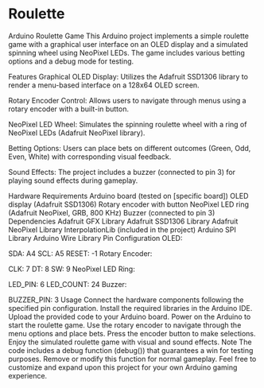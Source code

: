 # Roulette
Arduino Roulette Game
This Arduino project implements a simple roulette game with a graphical user interface on an OLED display and a simulated spinning wheel using NeoPixel LEDs. The game includes various betting options and a debug mode for testing.

Features
Graphical OLED Display: Utilizes the Adafruit SSD1306 library to render a menu-based interface on a 128x64 OLED screen.

Rotary Encoder Control: Allows users to navigate through menus using a rotary encoder with a built-in button.

NeoPixel LED Wheel: Simulates the spinning roulette wheel with a ring of NeoPixel LEDs (Adafruit NeoPixel library).

Betting Options: Users can place bets on different outcomes (Green, Odd, Even, White) with corresponding visual feedback.

Sound Effects: The project includes a buzzer (connected to pin 3) for playing sound effects during gameplay.

Hardware Requirements
Arduino board (tested on [specific board])
OLED display (Adafruit SSD1306)
Rotary encoder with button
NeoPixel LED ring (Adafruit NeoPixel, GRB, 800 KHz)
Buzzer (connected to pin 3)
Dependencies
Adafruit GFX Library
Adafruit SSD1306 Library
Adafruit NeoPixel Library
InterpolationLib (included in the project)
Arduino SPI Library
Arduino Wire Library
Pin Configuration
OLED:

SDA: A4
SCL: A5
RESET: -1
Rotary Encoder:

CLK: 7
DT: 8
SW: 9
NeoPixel LED Ring:

LED_PIN: 6
LED_COUNT: 24
Buzzer:

BUZZER_PIN: 3
Usage
Connect the hardware components following the specified pin configuration.
Install the required libraries in the Arduino IDE.
Upload the provided code to your Arduino board.
Power on the Arduino to start the roulette game.
Use the rotary encoder to navigate through the menu options and place bets.
Press the encoder button to make selections.
Enjoy the simulated roulette game with visual and sound effects.
Note
The code includes a debug function (debug()) that guarantees a win for testing purposes. Remove or modify this function for normal gameplay.
Feel free to customize and expand upon this project for your own Arduino gaming experience.